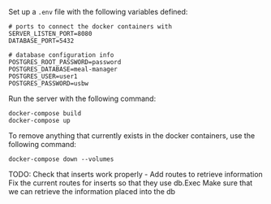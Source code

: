 Set up a `.env` file with the following variables defined:
```
# ports to connect the docker containers with
SERVER_LISTEN_PORT=8080
DATABASE_PORT=5432

# database configuration info
POSTGRES_ROOT_PASSWORD=password
POSTGRES_DATABASE=meal-manager
POSTGRES_USER=user1
POSTGRES_PASSWORD=usbw
```

Run the server with the following command:
```
docker-compose build
docker-compose up
```

To remove anything that currently exists in the docker containers, use the following command:
```
docker-compose down --volumes
```

TODO: Check that inserts work properly - Add routes to retrieve information
Fix the current routes for inserts so that they use db.Exec
Make sure that we can retrieve the information placed into the db
